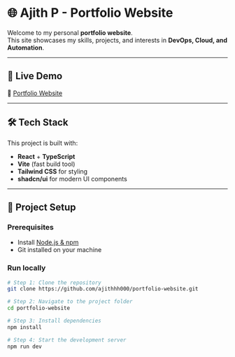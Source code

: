 # 🌐 Ajith P - Portfolio Website

Welcome to my personal **portfolio website**.  
This site showcases my skills, projects, and interests in **DevOps, Cloud, and Automation**.  

---

## 🚀 Live Demo
🔗 [Portfolio Website](https://ajithhh000.github.io/portfolio-website/)

---

## 🛠️ Tech Stack
This project is built with:
- **React** + **TypeScript**  
- **Vite** (fast build tool)  
- **Tailwind CSS** for styling  
- **shadcn/ui** for modern UI components  

---

## 📂 Project Setup

### Prerequisites
- Install [Node.js & npm](https://nodejs.org/)  
- Git installed on your machine  

### Run locally

```sh
# Step 1: Clone the repository
git clone https://github.com/ajithhh000/portfolio-website.git

# Step 2: Navigate to the project folder
cd portfolio-website

# Step 3: Install dependencies
npm install

# Step 4: Start the development server
npm run dev

